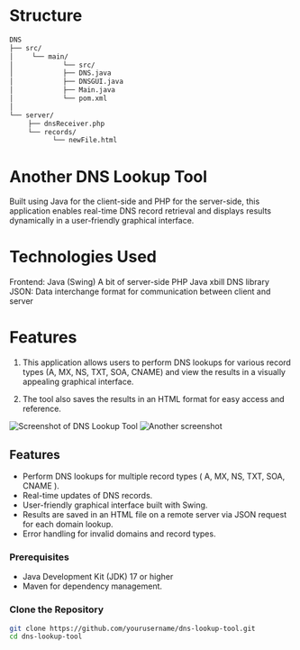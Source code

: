 # Structure 

```sh
DNS
├── src/  
│ㅤㅤㅤ└── main/        
│ㅤㅤㅤㅤㅤㅤㅤㅤ└── src/
│ㅤㅤㅤㅤㅤㅤㅤㅤ├── DNS.java       
│ㅤㅤㅤㅤㅤㅤㅤㅤ├── DNSGUI.java    
│ㅤㅤㅤㅤㅤㅤㅤㅤ├── Main.java
│ㅤㅤㅤㅤㅤㅤㅤㅤ└── pom.xml
│
└── server/           
ㅤㅤㅤ├── dnsReceiver.php 
ㅤㅤㅤ└── records/    
ㅤㅤㅤㅤㅤㅤㅤ└── newFile.html

```
# Another DNS Lookup Tool

Built using Java for the client-side and PHP for the server-side, this application enables real-time DNS record retrieval and displays results dynamically in a user-friendly graphical interface.

# Technologies Used

Frontend: Java (Swing)
A bit of server-side PHP
Java xbill DNS library
JSON: Data interchange format for communication between client and server

# Features

1. This application allows users to perform DNS lookups for various record types (A, MX, NS, TXT, SOA, CNAME) and view the results in a visually appealing graphical interface. 

2. The tool also saves the results in an HTML format for easy access and reference.

![Screenshot of DNS Lookup Tool](path/to/screenshot1.png)
![Another screenshot](path/to/screenshot2.png)

## Features

- Perform DNS lookups for multiple record types ( A, MX, NS, TXT, SOA, CNAME ).
- Real-time updates of DNS records.
- User-friendly graphical interface built with Swing. 
- Results are saved in an HTML file on a remote server via JSON request for each domain lookup.
- Error handling for invalid domains and record types.

### Prerequisites

- Java Development Kit (JDK) 17 or higher
- Maven for dependency management.

### Clone the Repository

```bash
git clone https://github.com/yourusername/dns-lookup-tool.git
cd dns-lookup-tool


